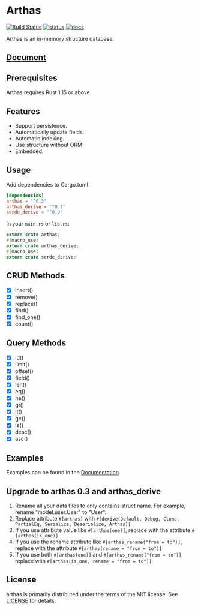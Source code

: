 Arthas
======

[![Build Status](https://travis-ci.org/fengcen/arthas.svg?branch=master)](https://travis-ci.org/fengcen/arthas)
[![status](http://www.repostatus.org/badges/latest/wip.svg)](http://www.repostatus.org/#wip)
[![docs](https://docs.rs/arthas/badge.svg)](https://docs.rs/arthas)

Arthas is an in-memory structure database.

[Document](https://docs.rs/arthas)
----------------------------------

Prerequisites
-------------

Arthas requires Rust 1.15 or above.

Features
--------

* Support persistence.
* Automatically update fields.
* Automatic indexing.
* Use structure without ORM.
* Embedded.

Usage
-----

Add dependencies to Cargo.toml

```toml
[dependencies]
arthas = "^0.3"
arthas_derive = "^0.1"
serde_derive = "^0.9"
```

In your `main.rs` or `lib.rs`:

```rust
extern crate arthas;
#[macro_use]
extern crate arthas_derive;
#[macro_use]
extern crate serde_derive;
```

CRUD Methods
------------

- [x] insert()
- [x] remove()
- [x] replace()
- [x] find()
- [x] find_one()
- [x] count()

Query Methods
-------------

- [x] id()
- [x] limit()
- [x] offset()
- [x] field()
- [x] len()
- [x] eq()
- [x] ne()
- [x] gt()
- [x] lt()
- [x] ge()
- [x] le()
- [x] desc()
- [x] asc()

Examples
--------

Examples can be found in the [Documentation](https://docs.rs/arthas).

Upgrade to arthas 0.3 and arthas_derive
---------------------------------------

1. Rename all your data files to only contains struct name. For example, rename "model.user.User" to "User".
2. Replace attribute `#[arthas]` with `#[derive(Default, Debug, Clone, PartialEq, Serialize, Deserialize, Arthas)]`
3. If you use attribute value like `#[arthas(one)]`, replace with the attribute `#[arthas(is_one)]`
4. If you use the rename attribute like `#[arthas_rename("from = to")]`, replace with the attribute `#[arthas(rename = "from = to")]`
5. If you use both `#[arthas(one)]` and `#[arthas_rename("from = to")]`, replace with `#[arthas(is_one, rename = "from = to")]`

License
-------

arthas is primarily distributed under the terms of the MIT license.
See [LICENSE](LICENSE) for details.
